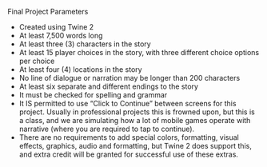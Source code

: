 Final Project Parameters
- Created using Twine 2
- At least 7,500 words long
- At least three (3) characters in the story
- At least 15 player choices in the story, with three different choice options per choice
- At least four (4) locations in the story
- No line of dialogue or narration may be longer than 200 characters
- At least six separate and different endings to the story
- It must be checked for spelling and grammar
- It IS permitted to use “Click to Continue” between screens for this project. Usually in professional projects this is frowned upon, but this is a class, and we are simulating how a lot of mobile games operate with narrative (where you are required to tap to continue).
- There are no requirements to add special colors, formatting, visual effects, graphics, audio and formatting, but Twine 2 does support this, and extra credit will be granted for successful use of these extras.

